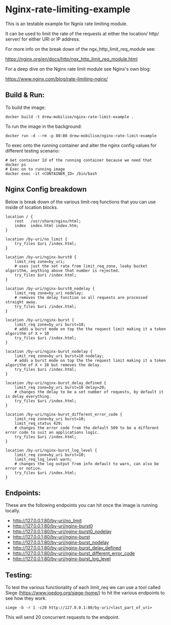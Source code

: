 # Nginx-rate-limiting-example

This is an testable example for Ngnix rate limiting module.

It can be used to limit the rate of the requests at either the location/ http/ server/ for either URI or IP address.

For more info on the break down of the ngx_http_limit_req_module see:

https://nginx.org/en/docs/http/ngx_http_limit_req_module.html

For a deep dive on the Nginx rate limit module see Nginx's own blog:

https://www.nginx.com/blog/rate-limiting-nginx/

## Build & Run:

To build the image:

    docker build -t drew-mobilise/nginx-rate-limit-example .

To run the image in the background:

    docker run -d --rm -p 80:80 drew-mobilise/nginx-rate-limit-example

To exec onto the running container and alter the nginx config values for different testing scenario:

    # Get container Id of the running container because we need that
    docker ps
    # Exec on to running image
    docker exec -it <CONTAINER_ID> /bin/bash

## Nginx Config breakdown

Below is break down of the various limit-req functions that you can use inside of location blocks.

    location / {
        root   /usr/share/nginx/html;
        index  index.html index.htm;
    }

    location /by-uri/no_limit {
	    try_files $uri /index.html;
    }

    location /by-uri/nginx-burst0 {
        limit_req zone=by_uri;
        # uses just the set rate from limit_req_zone, leaky bucket algorithm, anything above that number is rejected.
        try_files $uri /index.html;
    }

    location /by-uri/nginx-burst0_nodelay {
        limit_req zone=by_uri nodelay;
        # removes the delay function so all requests are processed straight away.
        try_files $uri /index.html;
    }

    location /by-uri/nginx-burst {
        limit_req zone=by_uri burst=10;
        # adds a burst mode on top the the request limit making it a token algorithm of X + 10
        try_files $uri /index.html;
    }

    location /by-uri/nginx-burst_nodelay {
        limit_req zone=by_uri burst=10 nodelay;
        # adds a burst mode on top the the request limit making it a token algorithm of X + 10 but removes the delay.
        try_files $uri /index.html;
    }

    location /by-uri/nginx-burst_delay_defined {
        limit_req zone=by_uri burst=10 delay=20;
        # changes the delay to be a set number of requests, by default it is delay everything.
        try_files $uri /index.html;
    }

    location /by-uri/nginx-burst_different_error_code {
        limit_req zone=by_uri burst=10;
        limit_req_status 429;
        # changes the error code from the default 509 to be a different error code to suit an applications logic.
        try_files $uri /index.html;
    }

    location /by-uri/nginx-burst_log_level {
        limit_req zone=by_uri burst=10;
        limit_req_log_level warn;
        # changes the log output from info default to warn, can also be error or notice.
        try_files $uri /index.html;
    }

## Endpoints:

These are the following endpoints you can hit once the image is running locally.

- http://127.0.0.1:80/by-uri/no_limit
- http://127.0.0.1:80/by-uri/nginx-burst0
- http://127.0.0.1:80/by-uri/nginx-burst0_nodelay
- http://127.0.0.1:80/by-uri/nginx-burst
- http://127.0.0.1:80/by-uri/nginx-burst_nodelay
- http://127.0.0.1:80/by-uri/nginx-burst_delay_defined
- http://127.0.0.1:80/by-uri/nginx-burst_different_error_code
- http://127.0.0.1:80/by-uri/nginx-burst_log_level

## Testing:

To test the various functionality of each limit_req we can use a tool called Siege (https://www.joedog.org/siege-home/) to hit the various
endpoints to see how they work.

    siege -b -r 1 -c20 http://127.0.0.1:80/by-uri/<last_part_of_uri>

This will send 20 concurrent requests to the endpoint.